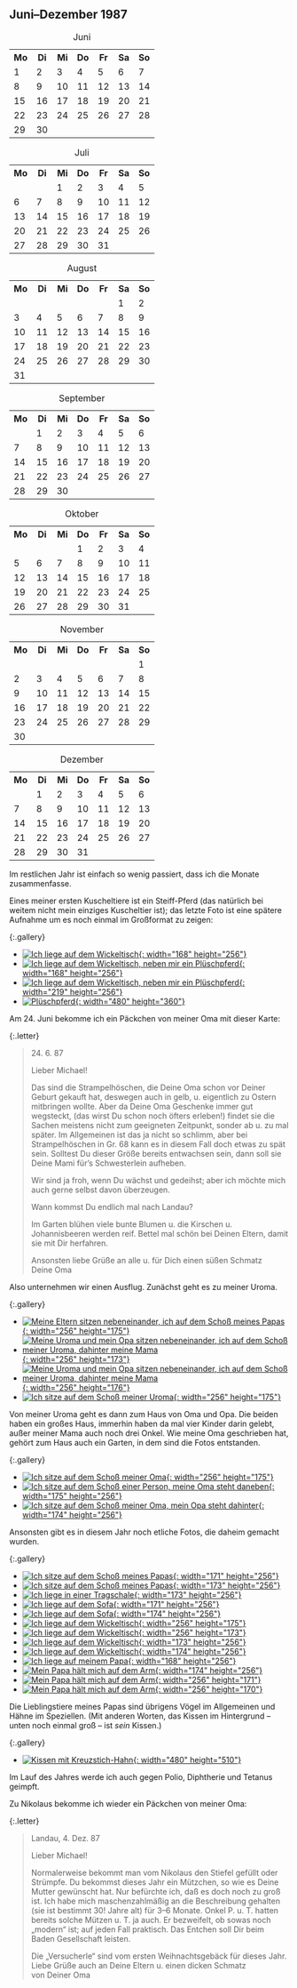 ## Juni–Dezember 1987

<table class="month">
<caption>Juni</caption>
<tr><th>Mo</th><th>Di</th><th>Mi</th><th>Do</th><th>Fr</th><th class="h2">Sa</th><th class="h1">So</th></tr>
<tr><td>1</td><td>2</td><td>3</td><td>4</td><td>5</td><td class="h2">6</td><td class="h1">7</td></tr>
<tr><td class="h1">8</td><td>9</td><td>10</td><td>11</td><td>12</td><td class="h2">13</td><td class="h1">14</td></tr>
<tr><td>15</td><td>16</td><td class="h1">17</td><td class="h1">18</td><td>19</td><td class="h2">20</td><td class="h1">21</td></tr>
<tr><td>22</td><td>23</td><td>24</td><td>25</td><td>26</td><td class="h2">27</td><td class="h1">28</td></tr>
<tr><td>29</td><td>30</td><td></td><td></td><td></td><td></td><td></td></tr>
</table>
<table class="month">
<caption>Juli</caption>
<tr><th>Mo</th><th>Di</th><th>Mi</th><th>Do</th><th>Fr</th><th class="h2">Sa</th><th class="h1">So</th></tr>
<tr><td></td><td></td><td>1</td><td>2</td><td>3</td><td class="h2">4</td><td class="h1">5</td></tr>
<tr><td>6</td><td>7</td><td>8</td><td>9</td><td>10</td><td class="h2">11</td><td class="h1">12</td></tr>
<tr><td>13</td><td>14</td><td>15</td><td>16</td><td>17</td><td class="h2">18</td><td class="h1">19</td></tr>
<tr><td>20</td><td>21</td><td>22</td><td>23</td><td>24</td><td class="h2">25</td><td class="h1">26</td></tr>
<tr><td>27</td><td>28</td><td>29</td><td>30</td><td>31</td><td></td><td></td></tr>
</table>
<table class="month">
<caption>August</caption>
<tr><th>Mo</th><th>Di</th><th>Mi</th><th>Do</th><th>Fr</th><th class="h2">Sa</th><th class="h1">So</th></tr>
<tr><td></td><td></td><td></td><td></td><td></td><td class="h2">1</td><td class="h1">2</td></tr>
<tr><td>3</td><td>4</td><td>5</td><td>6</td><td>7</td><td class="h2">8</td><td class="h1">9</td></tr>
<tr><td>10</td><td>11</td><td>12</td><td>13</td><td>14</td><td class="h2">15</td><td class="h1">16</td></tr>
<tr><td>17</td><td>18</td><td>19</td><td>20</td><td>21</td><td class="h2">22</td><td class="h1">23</td></tr>
<tr><td>24</td><td>25</td><td>26</td><td>27</td><td>28</td><td class="h2">29</td><td class="h1">30</td></tr>
<tr><td>31</td><td></td><td></td><td></td><td></td><td></td><td></td></tr>
</table>
<table class="month">
<caption>September</caption>
<tr><th>Mo</th><th>Di</th><th>Mi</th><th>Do</th><th>Fr</th><th class="h2">Sa</th><th class="h1">So</th></tr>
<tr><td></td><td>1</td><td>2</td><td>3</td><td>4</td><td class="h2">5</td><td class="h1">6</td></tr>
<tr><td>7</td><td>8</td><td>9</td><td>10</td><td>11</td><td class="h2">12</td><td class="h1">13</td></tr>
<tr><td>14</td><td>15</td><td>16</td><td>17</td><td>18</td><td class="h2">19</td><td class="h1">20</td></tr>
<tr><td>21</td><td>22</td><td>23</td><td>24</td><td>25</td><td class="h2">26</td><td class="h1">27</td></tr>
<tr><td>28</td><td>29</td><td>30</td><td></td><td></td><td></td><td></td></tr>
</table>
<table class="month">
<caption>Oktober</caption>
<tr><th>Mo</th><th>Di</th><th>Mi</th><th>Do</th><th>Fr</th><th class="h2">Sa</th><th class="h1">So</th></tr>
<tr><td></td><td></td><td></td><td>1</td><td>2</td><td class="h2">3</td><td class="h1">4</td></tr>
<tr><td>5</td><td>6</td><td>7</td><td>8</td><td>9</td><td class="h2">10</td><td class="h1">11</td></tr>
<tr><td>12</td><td>13</td><td>14</td><td>15</td><td>16</td><td class="h2">17</td><td class="h1">18</td></tr>
<tr><td>19</td><td>20</td><td>21</td><td>22</td><td>23</td><td class="h2">24</td><td class="h1">25</td></tr>
<tr><td>26</td><td>27</td><td>28</td><td>29</td><td>30</td><td class="h2">31</td><td></td></tr>
</table>
<table class="month">
<caption>November</caption>
<tr><th>Mo</th><th>Di</th><th>Mi</th><th>Do</th><th>Fr</th><th class="h2">Sa</th><th class="h1">So</th></tr>
<tr><td></td><td></td><td></td><td></td><td></td><td></td><td class="h1">1</td></tr>
<tr><td>2</td><td>3</td><td>4</td><td>5</td><td>6</td><td class="h2">7</td><td class="h1">8</td></tr>
<tr><td>9</td><td>10</td><td>11</td><td>12</td><td>13</td><td class="h2">14</td><td class="h1">15</td></tr>
<tr><td>16</td><td>17</td><td class="h1">18</td><td>19</td><td>20</td><td class="h2">21</td><td class="h1">22</td></tr>
<tr><td>23</td><td>24</td><td>25</td><td>26</td><td>27</td><td class="h2">28</td><td class="h1">29</td></tr>
<tr><td>30</td><td></td><td></td><td></td><td></td><td></td><td></td></tr>
</table>
<table class="month">
<caption>Dezember</caption>
<tr><th>Mo</th><th>Di</th><th>Mi</th><th>Do</th><th>Fr</th><th class="h2">Sa</th><th class="h1">So</th></tr>
<tr><td></td><td>1</td><td>2</td><td>3</td><td>4</td><td class="h2">5</td><td class="h1">6</td></tr>
<tr><td>7</td><td>8</td><td>9</td><td>10</td><td>11</td><td class="h2">12</td><td class="h1">13</td></tr>
<tr><td>14</td><td>15</td><td>16</td><td>17</td><td>18</td><td class="h2">19</td><td class="h1">20</td></tr>
<tr><td>21</td><td>22</td><td>23</td><td class="h2">24</td><td class="h1">25</td><td class="h1">26</td><td class="h1">27</td></tr>
<tr><td>28</td><td>29</td><td>30</td><td class="h2">31</td><td></td><td></td><td></td></tr>
</table>

Im restlichen Jahr ist einfach so wenig passiert, dass ich die Monate zusammenfasse.

Eines meiner ersten Kuscheltiere ist ein Steiff-Pferd (das natürlich bei weitem nicht mein einziges Kuscheltier ist); das letzte Foto ist eine spätere Aufnahme um es noch einmal im Großformat zu zeigen:

{:.gallery}
* [![Ich liege auf dem Wickeltisch](../files/1987-06/pferd1.jpg){: width="168" height="256"}<!--[-->](../files/1987-06/pferd1.jpg)
* [![Ich liege auf dem Wickeltisch, neben mir ein Plüschpferd](../files/1987-06/pferd2.jpg){: width="168" height="256"}<!--[-->](../files/1987-06/pferd2.jpg)
* [![Ich liege auf dem Wickeltisch, neben mir ein Plüschpferd](../files/1987-06/pferd3.jpg){: width="219" height="256"}<!--[-->](../files/1987-06/pferd3.jpg)
* [![Plüschpferd](../files/1987-06/pferd4-thumb.jpg){: width="480" height="360"}<!--[-->](../files/1987-06/pferd4.jpg)

Am 24. Juni bekomme ich ein Päckchen von meiner Oma mit dieser Karte:

{:.letter}
> <p class="date">24. 6. 87</p>
>
> Lieber Michael!
>
> Das sind die Strampelhöschen, die Deine Oma schon vor Deiner Geburt gekauft hat, deswegen auch in gelb, u. eigentlich zu Ostern mitbringen wollte. Aber da Deine Oma Geschenke immer gut wegsteckt, (das wirst Du schon noch öfters erleben!) findet sie die Sachen meistens nicht zum geeigneten Zeitpunkt, sonder ab u. zu mal später. Im Allgemeinen ist das ja nicht so schlimm, aber bei Strampelhöschen in Gr. 68 kann es in diesem Fall doch etwas zu spät sein. Solltest Du dieser Größe bereits entwachsen sein, dann soll sie Deine Mami für’s Schwesterlein aufheben.
>
> Wir sind ja froh, wenn Du wächst und gedeihst; aber ich möchte mich auch gerne selbst davon überzeugen.
>
> Wann kommst Du endlich mal nach Landau?
>
> Im Garten blühen viele bunte Blumen u. die Kirschen u. Johannisbeeren werden reif. Bettel mal schön bei Deinen Eltern, damit sie mit Dir herfahren.
>
> Ansonsten liebe Grüße an alle u. für Dich einen süßen Schmatz<br>
> Deine Oma

Also unternehmen wir einen Ausflug. Zunächst geht es zu meiner Uroma.

{:.gallery}
* [![Meine Eltern sitzen nebeneinander, ich auf dem Schoß meines Papas](../files/1987-06/ausflug1.jpg){: width="256" height="175"}<!--[-->](../files/1987-06/ausflug1.jpg)
* [![Meine Uroma und mein Opa sitzen nebeneinander, ich auf dem Schoß meiner Uroma, dahinter meine Mama](../files/1987-06/ausflug2.jpg){: width="256" height="173"}<!--[-->](../files/1987-06/ausflug2.jpg)
* [![Meine Uroma und mein Opa sitzen nebeneinander, ich auf dem Schoß meiner Uroma, dahinter meine Mama](../files/1987-06/ausflug3.jpg){: width="256" height="176"}<!--[-->](../files/1987-06/ausflug3.jpg)
* [![Ich sitze auf dem Schoß meiner Uroma](../files/1987-06/ausflug4.jpg){: width="256" height="175"}<!--[-->](../files/1987-06/ausflug4.jpg)

Von meiner Uroma geht es dann zum Haus von Oma und Opa. Die beiden haben ein großes Haus, immerhin haben da mal vier Kinder darin gelebt, außer meiner Mama auch noch drei Onkel. Wie meine Oma geschrieben hat, gehört zum Haus auch ein Garten, in dem sind die Fotos entstanden.

{:.gallery}
* [![Ich sitze auf dem Schoß meiner Oma](../files/1987-06/ausflug5.jpg){: width="256" height="175"}<!--[-->](../files/1987-06/ausflug5.jpg)
* [![Ich sitze auf dem Schoß einer Person, meine Oma steht daneben](../files/1987-06/ausflug6.jpg){: width="175" height="256"}<!--[-->](../files/1987-06/ausflug6.jpg)
* [![Ich sitze auf dem Schoß meiner Oma, mein Opa steht dahinter](../files/1987-06/ausflug7.jpg){: width="174" height="256"}<!--[-->](../files/1987-06/ausflug7.jpg)

Ansonsten gibt es in diesem Jahr noch etliche Fotos, die daheim gemacht wurden.

{:.gallery}
* [![Ich sitze auf dem Schoß meines Papas](../files/1987-06/bild01.jpg){: width="171" height="256"}<!--[-->](../files/1987-06/bild01.jpg)
* [![Ich sitze auf dem Schoß meines Papas](../files/1987-06/bild02.jpg){: width="173" height="256"}<!--[-->](../files/1987-06/bild02.jpg)
* [![Ich liege in einer Tragschale](../files/1987-06/bild03.jpg){: width="173" height="256"}<!--[-->](../files/1987-06/bild03.jpg)
* [![Ich liege auf dem Sofa](../files/1987-06/bild04.jpg){: width="171" height="256"}<!--[-->](../files/1987-06/bild04.jpg)
* [![Ich liege auf dem Sofa](../files/1987-06/bild05.jpg){: width="174" height="256"}<!--[-->](../files/1987-06/bild05.jpg)
* [![Ich liege auf dem Wickeltisch](../files/1987-06/bild06.jpg){: width="256" height="175"}<!--[-->](../files/1987-06/bild06.jpg)
* [![Ich liege auf dem Wickeltisch](../files/1987-06/bild07.jpg){: width="256" height="173"}<!--[-->](../files/1987-06/bild07.jpg)
* [![Ich liege auf dem Wickeltisch](../files/1987-06/bild08.jpg){: width="173" height="256"}<!--[-->](../files/1987-06/bild08.jpg)
* [![Ich liege auf dem Wickeltisch](../files/1987-06/bild09.jpg){: width="174" height="256"}<!--[-->](../files/1987-06/bild09.jpg)
* [![Ich liege auf meinem Papa](../files/1987-06/bild10.jpg){: width="168" height="256"}<!--[-->](../files/1987-06/bild10.jpg)
* [![Mein Papa hält mich auf dem Arm](../files/1987-06/bild11.jpg){: width="174" height="256"}<!--[-->](../files/1987-06/bild11.jpg)
* [![Mein Papa hält mich auf dem Arm](../files/1987-06/bild12.jpg){: width="256" height="171"}<!--[-->](../files/1987-06/bild12.jpg)
* [![Mein Papa hält mich auf dem Arm](../files/1987-06/bild13.jpg){: width="256" height="170"}<!--[-->](../files/1987-06/bild13.jpg)

Die Lieblingstiere meines Papas sind übrigens Vögel im Allgemeinen und Hähne im Speziellen. (Mit anderen Worten, das Kissen im Hintergrund – unten noch einmal groß – ist *sein* Kissen.)

{:.gallery}
* [![Kissen mit Kreuzstich-Hahn](../files/1987-06/kissen-thumb.jpg){: width="480" height="510"}<!--[-->](../files/1987-06/kissen.jpg)

Im Lauf des Jahres werde ich auch gegen Polio, Diphtherie und Tetanus geimpft.

Zu Nikolaus bekomme ich wieder ein Päckchen von meiner Oma:

{:.letter}
> <p class="date">Landau, 4. Dez. 87</p>
>
> Lieber Michael!
>
> Normalerweise bekommt man vom Nikolaus den Stiefel gefüllt oder Strümpfe. Du bekommst dieses Jahr ein Mützchen, so wie es Deine Mutter gewünscht hat. Nur befürchte ich, daß es doch noch zu groß ist. Ich habe mich maschenzahlmäßig an die Beschreibung gehalten (sie ist bestimmt 30! Jahre alt) für 3–6 Monate. Onkel P. u. T. hatten bereits solche Mützen u. T. ja auch. Er bezweifelt, ob sowas noch „modern“ ist; auf jeden Fall praktisch. Das Entchen soll Dir beim Baden Gesellschaft leisten.
>
> Die „Versucherle“ sind vom ersten Weihnachtsgebäck für dieses Jahr. Liebe Grüße auch an Deine Eltern u. einen dicken Schmatz<br>
> von Deiner Oma